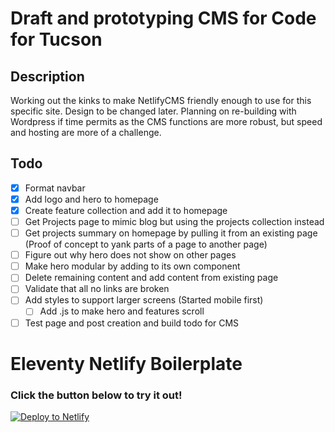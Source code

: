 # Draft and prototyping CMS for Code for Tucson
## Description

Working out the kinks to make NetlifyCMS friendly enough to use for this specific site. Design to be changed later.
Planning on re-building with Wordpress if time permits as the CMS functions are more robust, but speed and hosting are more of a challenge.

## Todo
- [x] Format navbar
- [x] Add logo and hero to homepage
- [x] Create feature collection and add it to homepage
- [ ] Get Projects page to mimic blog but using the projects collection instead
- [ ] Get projects summary on homepage by pulling it from an existing page (Proof of concept to yank parts of a page to another page)
- [ ] Figure out why hero does not show on other pages
- [ ] Make hero modular by adding to its own component
- [ ] Delete remaining content and add content from existing page
- [ ] Validate that all no links are broken
- [ ] Add styles to support larger screens (Started mobile first)
    -[ ] Add .js to make hero and features scroll
- [ ] Test page and post creation and build todo for CMS

# Eleventy Netlify Boilerplate

### Click the button below to try it out!

[![Deploy to Netlify](https://www.netlify.com/img/deploy/button.svg)](https://app.netlify.com/start/deploy?repository=https://github.com/danurbanowicz/eleventy-netlify-boilerplate&stack=cms)